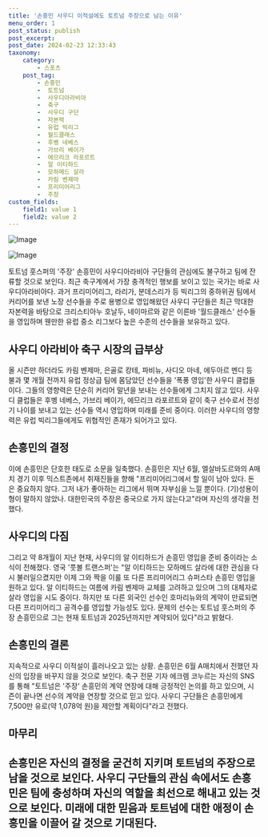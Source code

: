 ```yaml
---
title: '손흥민 사우디 이적설에도 토트넘 주장으로 남는 이유'
menu_order: 1
post_status: publish
post_excerpt: 
post_date: 2024-02-23 12:33:43
taxonomy:
    category:
        - 스포츠
    post_tag:
        - 손흥민
        -  토트넘
        -  사우디아라비아
        -  축구
        -  사우디 구단
        -  자본력
        -  유럽 빅리그
        -  월드클래스
        -  후벵 네베스
        -  가브리 베이가
        -  에므리크 라포르트
        -  알 이티하드
        -  모하메드 살라
        -  카림 벤제마
        -  프리미어리그
        -  주장
custom_fields:
    field1: value 1
    field2: value 2
---
```


![Image](https://imgnews.pstatic.net/image/411/2024/02/23/0000041986_001_20240223074101364.jpg?type=w647)

![Image](https://imgnews.pstatic.net/image/411/2024/02/23/0000041986_002_20240223074101401.jpg?type=w647)

토트넘 훗스퍼의 '주장' 손흥민이 사우디아라비아 구단들의 관심에도 불구하고 팀에 잔류할 것으로 보인다. 최근 축구계에서 가장 충격적인 행보를 보이고 있는 국가는 바로 사우디아라비아다. 과거 프리미어리그, 라리가, 분데스리가 등 빅리그의 중하위권 팀에서 커리어를 보낸 노장 선수들을 주로 용병으로 영입해왔던 사우디 구단들은 최근 막대한 자본력을 바탕으로 크리스티아누 호날두, 네이마르와 같은 이른바 '월드클래스' 선수들을 영입하며 웬만한 유럽 중소 리그보다 높은 수준의 선수들을 보유하고 있다.
## 사우디 아라비아 축구 시장의 급부상
올 시즌만 하더라도 카림 벤제마, 은골로 캉테, 파비뉴, 사디오 마네, 에두아르 멘디 등 불과 몇 개월 전까지 유럽 정상급 팀에 몸담았던 선수들을 '폭풍 영입'한 사우디 클럽들이다. 그들의 영향력은 단순히 커리어 말년을 보내는 선수들에게 그치지 않고 있다. 사우디 클럽들은 후벵 네베스, 가브리 베이가, 에므리크 라포르트와 같이 축구 선수로서 전성기 나이를 보내고 있는 선수들 역시 영입하며 미래를 준비 중이다. 이러한 사우디의 영향력은 유럽 빅리그들에게도 위협적인 존재가 되어가고 있다.
## 손흥민의 결정
이에 손흥민은 단호한 태도로 소문을 일축했다. 손흥민은 지난 6월, 엘살바도르와의 A매치 경기 이후 믹스트존에서 취재진들을 향해 "프리미어리그에서 할 일이 남아 있다. 돈은 중요하지 않다. 그저 내가 좋아하는 리그에서 뛰며 자부심을 느낄 뿐이다. (기)성용이 형이 말하지 않았나. 대한민국의 주장은 중국으로 가지 않는다고"라며 자신의 생각을 전했다.
## 사우디의 다짐
그리고 약 8개월이 지난 현재, 사우디의 알 이티하드가 손흥민 영입을 준비 중이라는 소식이 전해졌다. 영국 '풋볼 트랜스퍼'는 "알 이티하드는 모하메드 살라에 대한 관심을 다시 불러일으켰지만 이제 그와 짝을 이룰 또 다른 프리미어리그 슈퍼스타 손흥민 영입을 원하고 있다. 알 이티하드는 여름에 카림 벤제마 교체를 고려하고 있으며 그의 대체자로 살라 영입을 시도 중이다. 하지만 또 다른 외국인 선수인 호마리뉴와의 계약이 만료되면 다른 프리미어리그 공격수를 영입할 가능성도 있다. 문제의 선수는 토트넘 훗스퍼의 주장 손흥민으로 그는 현재 토트넘과 2025년까지만 계약되어 있다"라고 밝혔다.
## 손흥민의 결론
지속적으로 사우디 이적설이 흘러나오고 있는 상황. 손흥민은 6월 A매치에서 전했던 자신의 입장을 바꾸지 않을 것으로 보인다. 축구 전문 기자 에크렘 코누르는 자신의 SNS를 통해 "토트넘은 '주장' 손흥민의 계약 연장에 대해 긍정적인 논의를 하고 있으며, 시즌이 끝나면 선수의 계약을 연장할 것으로 믿고 있다. 사우디 구단들은 손흥민에게 7,500만 유로(약 1,078억 원)을 제안할 계획이다"라고 전했다.
## 마무리
손흥민은 자신의 결정을 굳건히 지키며 토트넘의 주장으로 남을 것으로 보인다. 사우디 구단들의 관심 속에서도 손흥민은 팀에 충성하며 자신의 역할을 최선으로 해내고 있는 것으로 보인다. 미래에 대한 믿음과 토트넘에 대한 애정이 손흥민을 이끌어 갈 것으로 기대된다.
---
